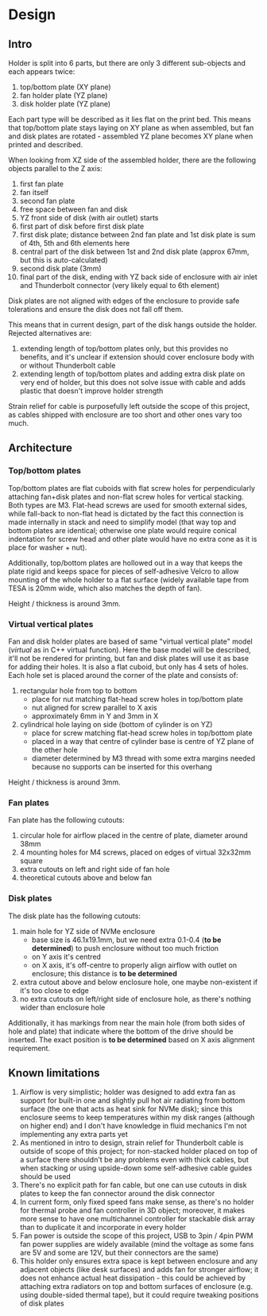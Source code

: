 # Design

## Intro

Holder is split into 6 parts, but there are only 3 different sub-objects and each appears twice:

1. top/bottom plate (XY plane)  
2. fan holder plate (YZ plane)
3. disk holder plate (YZ plane)

Each part type will be described as it lies flat on the print bed. This means that top/bottom plate stays laying on XY plane as when assembled, but fan and disk plates are rotated - assembled YZ plane becomes XY plane when printed and described.

When looking from XZ side of the assembled holder, there are the following objects parallel to the Z axis:

1. first fan plate
2. fan itself
3. second fan plate
4. free space between fan and disk
5. YZ front side of disk (with air outlet) starts
6. first part of disk before first disk plate
7. first disk plate; distance between 2nd fan plate and 1st disk plate is sum of 4th, 5th and 6th elements here
8. central part of the disk between 1st and 2nd disk plate (approx 67mm, but this is auto-calculated)
9. second disk plate (3mm)
10. final part of the disk, ending with YZ back side of enclosure with air inlet and Thunderbolt connector (very likely equal to 6th element)

Disk plates are not aligned with edges of the enclosure to provide safe tolerations and ensure the disk does not fall off them. 

This means that in current design, part of the disk hangs outside the holder. Rejected alternatives are:

1. extending length of top/bottom plates only, but this provides no benefits, and it's unclear if extension should cover enclosure body with or without Thunderbolt cable
2. extending length of top/bottom plates and adding extra disk plate on very end of holder, but this does not solve issue with cable and adds plastic that doesn't improve holder strength

Strain relief for cable is purposefully left outside the scope of this project, as cables shipped with enclosure are too short and other ones vary too much.

## Architecture

### Top/bottom plates

Top/bottom plates are flat cuboids with flat screw holes for perpendicularly attaching fan+disk plates and non-flat screw holes for vertical stacking. Both types are M3. Flat-head screws are used for smooth external sides, while fall-back to non-flat head is dictated by the fact this connection is made internally in stack and need to simplify model (that way top and bottom plates are identical; otherwise one plate would require conical indentation for screw head and other plate would have no extra cone as it is place for washer + nut).

Additionally, top/bottom plates are hollowed out in a way that keeps the plate rigid and keeps space for pieces of self-adhesive Velcro to allow mounting of the whole holder to a flat surface (widely available tape from TESA is 20mm wide, which also matches the depth of fan).

Height / thickness is around 3mm.

### Virtual vertical plates

Fan and disk holder plates are based of same "virtual vertical plate" model (*virtual* as in C++ virtual function). Here the base model will be described, it'll not be rendered for printing, but fan and disk plates will use it as base for adding their holes. It is also a flat cuboid, but only has 4 sets of holes. Each hole set is placed around the corner of the plate and consists of:

1. rectangular hole from top to bottom
   - place for nut matching flat-head screw holes in top/bottom plate
   - nut aligned for screw parallel to X axis
   - approximately 6mm in Y and 3mm in X
2. cylindrical hole laying on side (bottom of cylinder is on YZ)
   - place for screw matching flat-head screw holes in top/bottom plate
   - placed in a way that centre of cylinder base is centre of YZ plane of the other hole
   - diameter determined by M3 thread with some extra margins needed because no supports can be inserted for this overhang

Height / thickness is around 3mm.

### Fan plates

Fan plate has the following cutouts:

1. circular hole for airflow placed in the centre of plate, diameter around 38mm
2. 4 mounting holes for M4 screws, placed on edges of virtual 32x32mm square
3. extra cutouts on left and right side of fan hole
4. theoretical cutouts above and below fan

### Disk plates

The disk plate has the following cutouts:

1. main hole for YZ side of NVMe enclosure
   - base size is 46.1x19.1mm, but we need extra 0.1-0.4 (**to be determined**) to push enclosure without too much friction
   - on Y axis it's centred
   - on X axis, it's off-centre to properly align airflow with outlet on enclosure; this distance is **to be determined**
2. extra cutout above and below enclosure hole, one maybe non-existent if it's too close to edge
3. no extra cutouts on left/right side of enclosure hole, as there's nothing wider than enclosure hole

Additionally, it has markings from near the main hole (from both sides of hole and plate) that indicate where the bottom of the drive should be inserted. The exact position is **to be determined** based on X axis alignment requirement.

## Known limitations

1. Airflow is very simplistic; holder was designed to add extra fan as support for built-in one and slightly pull hot air radiating from bottom surface (the one that acts as heat sink for NVMe disk); since this enclosure seems to keep temperatures within my disk ranges (although on higher end) and I don't have knowledge in fluid mechanics I'm not implementing any extra parts yet
2. As mentioned in intro to design, strain relief for Thunderbolt cable is outside of scope of this project; for non-stacked holder placed on top of a surface there shouldn't be any problems even with thick cables, but when stacking or using upside-down some self-adhesive cable guides should be used
3. There's no explicit path for fan cable, but one can use cutouts in disk plates to keep the fan connector around the disk connector
4. In current form, only fixed speed fans make sense, as there's no holder for thermal probe and fan controller in 3D object; moreover, it makes more sense to have one multichannel controller for stackable disk array than to duplicate it and incorporate in every holder
5. Fan power is outside the scope of this project, USB to 3pin / 4pin PWM fan power supplies are widely available (mind the voltage as some fans are 5V and some are 12V, but their connectors are the same)
6. This holder only ensures extra space is kept between enclosure and any adjacent objects (like desk surfaces) and adds fan for stronger airflow; it does not enhance actual heat dissipation - this could be achieved by attaching extra radiators on top and bottom surfaces of enclosure (e.g. using double-sided thermal tape), but it could require tweaking positions of disk plates
